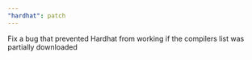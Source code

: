 ```yaml
---
"hardhat": patch
---
```


Fix a bug that prevented Hardhat from working if the compilers list was partially downloaded

